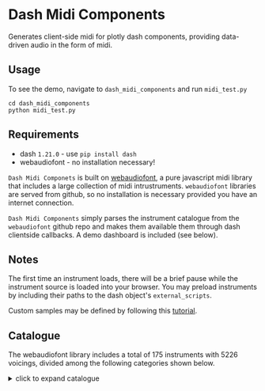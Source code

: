 
# Dash Midi Components


Generates client-side midi for plotly dash components, providing data-driven audio in the form of midi.



## Usage

To see the demo, navigate to `dash_midi_components` and run `midi_test.py`

```console
cd dash_midi_components
python midi_test.py
```

## Requirements

* dash `1.21.0` - use `pip install dash`
* webaudiofont - no installation necessary!

`Dash Midi Componets` is built on [webaudiofont](https://surikov.github.io/webaudiofont/), a pure javascript midi library that includes a large collection of midi intrustruments. `webaudiofont` libraries are served from github, so no installation is necessary provided you have an internet connection.

`Dash Midi Components` simply parses the instrument catalogue from the `webaudiofont` github repo and makes them available them through dash clientside callbacks. A demo dashboard is included (see below).

## Notes

The first time an instrument loads, there will be a brief pause while the instrument source is loaded into your browser. You may preload instruments by including their paths to the dash object's `external_scripts`.

Custom samples may be defined by following this [tutorial](https://surikov.github.io/webaudiofont/examples/customsample.html).

## Catalogue

The webaudiofont library includes a total of 175 instruments with 5226 voicings, divided among the following categories shown below.

<details>
	<summary> click to expand catalogue </summary>

```console
Piano
 Acoustic Grand Piano (8)
 Bright Acoustic Piano (8)
 Electric Grand Piano (8)
 Honky-tonk Piano (8)
 Electric Piano 1 (8)
 Electric Piano 2 (8)
 Harpsichord (8)
 Clavinet (8)
Chromatic Percussion
 Celesta (8)
 Glockenspiel (8)
 Music Box (8)
 Vibraphone (8)
 Marimba (8)
 Xylophone (8)
 Tubular Bells (8)
 Dulcimer (8)
Organ
 Drawbar Organ (8)
 Percussive Organ (8)
 Rock Organ (8)
 Church Organ (8)
 Reed Organ (8)
 Accordion (8)
 Harmonica (8)
 Tango Accordion (8)
Guitar
 Acoustic Guitar (nylon) (8)
 Acoustic Guitar (steel) (8)
 Electric Guitar (jazz) (8)
 Electric Guitar (clean) (8)
 Electric Guitar (muted) (8)
 Overdriven Guitar (8)
 Distortion Guitar (8)
 Guitar Harmonics (8)
Bass
 Acoustic Bass (8)
 Electric Bass (finger) (8)
 Electric Bass (pick) (8)
 Fretless Bass (8)
 Slap Bass 1 (8)
 Slap Bass 2 (8)
 Synth Bass 1 (8)
 Synth Bass 2 (8)
Strings
 Violin (8)
 Viola (8)
 Cello (8)
 Contrabass (8)
 Tremolo Strings (8)
 Pizzicato Strings (8)
 Orchestral Harp (8)
 Timpani (8)
Ensemble
 String Ensemble 1 (8)
 String Ensemble 2 (8)
 Synth Strings 1 (8)
 Synth Strings 2 (8)
 Choir Aahs (8)
 Voice Oohs (8)
 Synth Choir (8)
 Orchestra Hit (8)
Brass
 Trumpet (8)
 Trombone (8)
 Tuba (8)
 Muted Trumpet (8)
 French Horn (8)
 Brass Section (8)
 Synth Brass 1 (8)
 Synth Brass 2 (8)
Reed
 Soprano Sax (8)
 Alto Sax (8)
 Tenor Sax (8)
 Baritone Sax (8)
 Oboe (8)
 English Horn (8)
 Bassoon (8)
 Clarinet (8)
Pipe
 Piccolo (8)
 Flute (8)
 Recorder (8)
 Pan Flute (8)
 Blown bottle (8)
 Shakuhachi (8)
 Whistle (8)
 Ocarina (8)
Synth Lead
 Lead 1 (square) (8)
 Lead 2 (sawtooth) (8)
 Lead 3 (calliope) (8)
 Lead 4 (chiff) (8)
 Lead 5 (charang) (8)
 Lead 6 (voice) (8)
 Lead 7 (fifths) (8)
 Lead 8 (bass + lead) (8)
Synth Pad
 Pad 1 (new age) (8)
 Pad 2 (warm) (8)
 Pad 3 (polysynth) (8)
 Pad 4 (choir) (8)
 Pad 5 (bowed) (8)
 Pad 6 (metallic) (8)
 Pad 7 (halo) (8)
 Pad 8 (sweep) (8)
Synth Effects
 FX 1 (rain) (8)
 FX 2 (soundtrack) (8)
 FX 3 (crystal) (8)
 FX 4 (atmosphere) (8)
 FX 5 (brightness) (8)
 FX 6 (goblins) (8)
 FX 7 (echoes) (8)
 FX 8 (sci-fi) (8)
Ethnic
 Sitar (8)
 Banjo (8)
 Shamisen (8)
 Koto (8)
 Kalimba (8)
 Bagpipe (8)
 Fiddle (8)
 Shanai (8)
Percussive
 Tinkle Bell (8)
 Agogo (8)
 Steel Drums (8)
 Woodblock (8)
 Taiko Drum (8)
 Melodic Tom (8)
 Synth Drum (8)
 Reverse Cymbal (8)
Sound effects
 Guitar Fret Noise (8)
 Breath Noise (8)
 Seashore (8)
 Bird Tweet (8)
 Telephone Ring (8)
 Helicopter (8)
 Applause (8)
 Gunshot (8)
Drums
 Bass Drum 2 (47)
 Bass Drum 1 (47)
 Side Stick/Rimshot (47)
 Snare Drum 1 (47)
 Hand Clap (47)
 Snare Drum 2 (47)
 Low Tom 2 (47)
 Closed Hi-hat (47)
 Low Tom 1 (47)
 Pedal Hi-hat (47)
 Mid Tom 2 (47)
 Open Hi-hat (47)
 Mid Tom 1 (47)
 High Tom 2 (47)
 Crash Cymbal 1 (47)
 High Tom 1 (47)
 Ride Cymbal 1 (47)
 Chinese Cymbal (47)
 Ride Bell (47)
 Tambourine (47)
 Splash Cymbal (47)
 Cowbell (47)
 Crash Cymbal 2 (47)
 Vibra Slap (47)
 Ride Cymbal 2 (47)
 High Bongo (47)
 Low Bongo (47)
 Mute High Conga (47)
 Open High Conga (47)
 Low Conga (47)
 High Timbale (47)
 Low Timbale (47)
 High Agogo (47)
 Low Agogo (47)
 Cabasa (47)
 Maracas (47)
 Short Whistle (47)
 Long Whistle (47)
 Short Guiro (47)
 Long Guiro (47)
 Claves (47)
 High Wood Block (47)
 Low Wood Block (47)
 Mute Cuica (47)
 Open Cuica (47)
 Mute Triangle (47)
 Open Triangle (47)
```

</details>